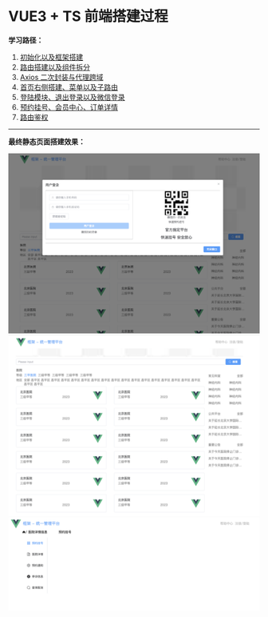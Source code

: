 # VUE3  + TS 前端搭建过程

**学习路径：**

1. [初始化以及框架搭建](https://github.com/Tjyy-1223/Vue-TS-Guide/blob/main/1%20%E5%88%9D%E5%A7%8B%E5%8C%96%E4%BB%A5%E5%8F%8A%E6%A1%86%E6%9E%B6%E6%90%AD%E5%BB%BA.md)
2. [路由搭建以及组件拆分](https://github.com/Tjyy-1223/Vue-TS-Guide/blob/main/2%20%E8%B7%AF%E7%94%B1%E6%90%AD%E5%BB%BA%E4%BB%A5%E5%8F%8A%E7%BB%84%E4%BB%B6%E6%8B%86%E5%88%86.md)
3. [Axios 二次封装与代理跨域](https://github.com/Tjyy-1223/Vue-TS-Guide/blob/main/3%20Axios%20%E4%BA%8C%E6%AC%A1%E5%B0%81%E8%A3%85%E4%B8%8E%E4%BB%A3%E7%90%86%E8%B7%A8%E5%9F%9F.md)
4. [首页右侧搭建、菜单以及子路由](https://github.com/Tjyy-1223/Vue-TS-Guide/blob/main/4%20%E9%A6%96%E9%A1%B5%E5%8F%B3%E4%BE%A7%E6%90%AD%E5%BB%BA%E3%80%81%E8%8F%9C%E5%8D%95%E4%B8%8E%E5%AD%90%E8%B7%AF%E7%94%B1%E3%80%81Pania%20%E5%BA%94%E7%94%A8.md)
5. [登陆模块、退出登录以及微信登录](https://github.com/Tjyy-1223/Vue-TS-Guide/blob/main/5%20%E7%99%BB%E9%99%86%E6%A8%A1%E5%9D%97%E3%80%81%E9%80%80%E5%87%BA%E7%99%BB%E5%BD%95%E4%BB%A5%E5%8F%8A%E5%BE%AE%E4%BF%A1%E7%99%BB%E5%BD%95.md)
6. [预约挂号、会员中心、订单详情](https://github.com/Tjyy-1223/Vue-TS-Guide/blob/main/6%20%E9%A2%84%E7%BA%A6%E6%8C%82%E5%8F%B7%E3%80%81%E4%BC%9A%E5%91%98%E4%B8%AD%E5%BF%83%E3%80%81%E8%AE%A2%E5%8D%95%E8%AF%A6%E6%83%85.md)
7. [路由鉴权](https://github.com/Tjyy-1223/Vue-TS-Guide/blob/main/7%20%E8%B7%AF%E7%94%B1%E9%89%B4%E6%9D%83.md)

------

**最终静态页面搭建效果：**

<img src="./assets/image-20250131150131628.png" alt="image-20250131150131628" style="zoom: 67%;" />

<img src="./assets/image-20250131150153953.png" alt="image-20250131150153953" style="zoom:67%;" />

<img src="./assets/image-20250131150222078.png" alt="image-20250131150222078" style="zoom:67%;" />